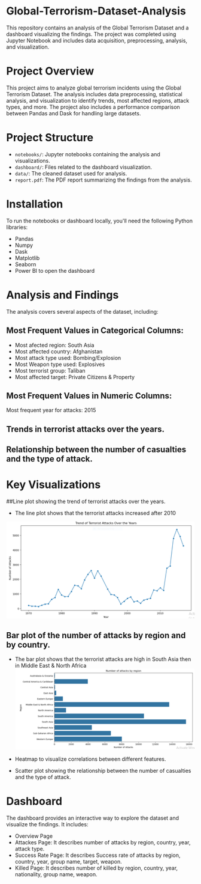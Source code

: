 # Global-Terrorism-Dataset-Analysis
This repository contains an analysis of the Global Terrorism Dataset and a dashboard visualizing the findings.
The project was completed using Jupyter Notebook and includes data acquisition, preprocessing, analysis, and visualization.

# Project Overview
This project aims to analyze global terrorism incidents using the Global Terrorism Dataset.
The analysis includes data preprocessing, statistical analysis, and visualization to identify trends,
most affected regions, attack types, and more.
The project also includes a performance comparison between Pandas and Dask for handling large datasets.

# Project Structure
- `notebooks/`: Jupyter notebooks containing the analysis and visualizations.
- `dashboard/`: Files related to the dashboard visualization.
- `data/`: The cleaned dataset used for analysis.
- `report.pdf`: The PDF report summarizing the findings from the analysis.

# Installation
To run the notebooks or dashboard locally, you'll need the following Python libraries:
- Pandas
- Numpy
- Dask
- Matplotlib
- Seaborn
- Power BI to open the dashboard

# Analysis and Findings
The analysis covers several aspects of the dataset, including:
## Most Frequent Values in Categorical Columns:
- Most afected region: South Asia
- Most affected country: Afghanistan
- Most attack type used: Bombing/Explosion
- Most Weapon type used: Explosives
- Most terrorist group: Taliban
- Most affected target: Private Citizens & Property
## Most Frequent Values in Numeric Columns:
Most frequent year for attacks: 2015

## Trends in terrorist attacks over the years.
## Relationship between the number of casualties and the type of attack.

# Key Visualizations
##Line plot showing the trend of terrorist attacks over the years.
- The line plot shows that the terrorist attacks increased after 2010
  
![My Image](Images/Capture1.PNG)

## Bar plot of the number of attacks by region and by country.
- The bar plot shows that the terrorist attacks are high in South Asia then in Middle East & North Africa
![My Image](Images/Capture2.PNG)
  
- Heatmap to visualize correlations between different features.
- Scatter plot showing the relationship between the number of casualties and the type of attack.

# Dashboard
The dashboard provides an interactive way to explore the dataset and visualize the findings. 
It includes:
- Overview Page
- Attackes Page: It describes number of attacks by region, country, year, attack type.
- Success Rate Page: It describes Success rate of attacks by region, country, year, group name, target, weapon.
- Killed Page: It describes number of killed by region, country, year, nationality, group name, weapon.
